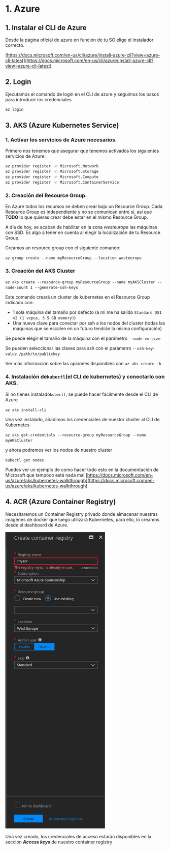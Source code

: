 # 1. Azure

## 1. Instalar el CLI de Azure

Desde la página oficial de azure en función de tu SO elige el instalador correcto.

[https://docs.microsoft.com/en-us/cli/azure/install-azure-cli?view=azure-cli-latest](https://docs.microsoft.com/en-us/cli/azure/install-azure-cli?view=azure-cli-latest)

## 2. Login

Ejecutamos el comando de login en el CLI de azure y seguimos los pasos para introducir los credenciales.

```bash
az login
```

## 3. AKS \(Azure Kubernetes Service\)

### 1. Activar los servicios de Azure necesarios.

Primero nos tenemos que asegurar que tenemos activados los siguientes servicios de Azure:

```bash
az provider register -n Microsoft.Network
az provider register -n Microsoft.Storage
az provider register -n Microsoft.Compute
az provider register -n Microsoft.ContainerService
```

### 2. Creación del Resource Group.

En Azure todos los recursos se deben crear bajo un Resource Group. Cada Resource Group es independiente y no se comunican entre sí, así que **TODO** lo que quieras crear debe estar en el mismo Resource Group.

A día de hoy, se acaban de habilitar en la zona _westeurope_ las máquinas con SSD. Es algo a tener en cuenta al elegir la localización de tu Resource Group.

Creamos un resource group con el siguiente comando:

`az group create --name myResourceGroup --location westeurope`

### 3. Creación del AKS Cluster

`az aks create --resource-group myResourceGroup --name myAKSCluster --node-count 1 --generate-ssh-keys`

Este comando creará un cluster de kubernetes en el Resource Group indicado con:

* 1 sola máquina del tamaño por defecto \(a mi me ha salido `Standard DS1 v2 (1 vcpus, 3.5 GB memory)`\)
* Una nueva clave para conectar por ssh a los nodos del cluster \(todas las máquinas que se escalen en un futuro tendrán la misma configuración\)

Se puede elegir el tamaño de la máquina con el parámetro `--node-vm-size`

Se pueden seleccionar las claves para ssh con el parámetro `--ssh-key-value /path/to/publickey`

Ver más información sobre las opciones disponibles con `az aks create -h`

### 4. Instalación de`kubectl`\(el CLI de kubernetes\) y conectarlo con AKS.

Si no tienes instalado`kubectl`, se puede hacer fácilmente desde el CLI de Azure

`az aks install-cli`

Una vez instalado, añadimos los credenciales de nuestor cluster al CLI de Kubernetes

`az aks get-credentials --resource-group myResourceGroup --name myAKSCluster`

y ahora podremos ver los nodos de nuestro cluster

`kubectl get nodes`

Puedes ver un ejemplo de como hacer todo esto en la documentación de Microsoft que tampoco está nada mal [https://docs.microsoft.com/en-us/azure/aks/kubernetes-walkthrough](https://docs.microsoft.com/en-us/azure/aks/kubernetes-walkthrough)

## 4. ACR \(Azure Container Registry\)

Necesitaremos un Container Registry privado donde almacenar nuestras imágenes de docker que luego utilizará Kubernetes, para ello, lo creamos desde el dashboard de Azure.

![](.gitbook/assets/image.png)

Una vez creado, los credenciales de acceso estarán disponibles en la sección _**Access keys**_ de nuestro container registry

